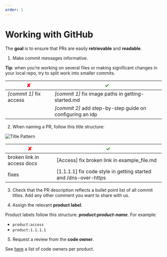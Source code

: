 ```yaml
---
order: 1
---
```


# Working with GitHub

The **goal** is to ensure that PRs are easily **retrievable** and **readable**.

1. Make commit messages informative.

<Aside>
 <b>Tip</b>: when you’re working on several files or making significant changes in your local repo, try to split work into smaller commits.
</Aside>

| <span style="color:red">✘</span> | <span style="color:green">✓</span> |
|---|---|
| *[commit 1]* fix access | *[commit 1]* fix image paths in getting-started.md |
|  | *[commit 2]* add step-by-step guide on configuring an idp |

2. When naming a PR, follow this title structure:

![Title Pattern](/pr-title-pattern.png)

| <span style="color:red">✘</span> | <span style="color:green">✓</span> |
|---|---|
| broken link in access docs | [Access] fix broken link in example_file.md |
| fixes | [1.1.1.1] fix code style in getting started and /dns-over-https |

3. Check that the PR description reflects a bullet point list of all commit titles. Add any other comment you want to share with us.

4. Assign the relevant **product label**.

  Product labels follow this structure: ***product:product-name***. For example:
   * `product:access`
   * `product:1.1.1.1`

5. Request a review from the **code owner**.

  See [here](https://github.com/cloudflare/cloudflare-docs/blob/production/.github/CODEOWNERS) a list of code owners per product.

